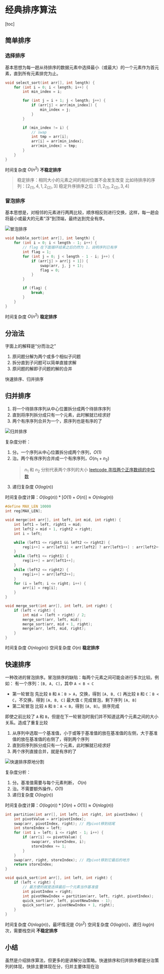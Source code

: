 # 经典排序算法

[toc]

## 简单排序

### 选择排序

基本思想为每一趟从待排序的数据元素中选择最小（或最大）的一个元素作为首元素，直到所有元素排完为止。

```c
void select_sort(int arr[], int length) {
    for (int i = 0; i < length; i++) {
        int min_index = i;

        for (int j = i + 1; j < length; j++) {
            if (arr[j] < arr[min_index]) {
                min_index = j;
            }
        }

        if (min_index != i) {
            // swap
            int tmp = arr[i];
            arr[i] = arr[min_index];
            arr[min_index] = tmp;
        }
    }
}
```

时间复杂度 $O(n^2)$
**不稳定排序**

> 稳定排序：相同大小的元素之间的相对位置不会发生改变
> 比如待排序的序列：$[2_{(1)}, 4, 1, 2_{(2)}, 3]$
> 稳定升序排序之后：$[1, 2_{(1)}, 2_{(2)}, 3, 4]$

### 冒泡排序

基本思想是，对相邻的元素进行两两比较，顺序相反则进行交换，这样，每一趟会将最小或最大的元素“浮”到顶端，最终达到完全有序。

![冒泡排序](./resources/冒泡排序.png)

```c
void bubble_sort(int arr[], int length) {
    for (int i = 0; i < length - 1; i++) {
        // flag 在下面循环结束之后仍然为 1，说明序列已有序
        int flag = 1;
        for (int j = 0; j < length - 1 - i; j++) {
            if (arr[j] > arr[j + 1]) {
                swap(arr, j, j + 1);
                flag = 0;
            }
        }

        if (flag) {
            break;
        }
    }
}
```

时间复杂度 $O(n^2)$
**稳定排序**

## 分治法

字面上的解释是“分而治之”

1. 原问题分解为两个或多个相似子问题
2. 拆分直到子问题可以简单直接求解
3. 原问题的解即子问题的解的合并

快速排序、归并排序

## 归并排序

1. 将一个待排序序列从中心位置拆分成两个待排序序列
2. 直到将序列拆分成只有一个元素，此时解就已经求好
3. 两个有序序列合并为一个，原序列也是有序的了

![归并排序](./resources/归并排序.png)

复杂度分析：

1. 分。一个序列从中心位置拆分成两个序列，$O(1)$
2. 治。两个有序序列合并成一个有序序列，$O(n_1+n_2)$
   > $n_1$ 和 $n_2$ 分别代表两个序列的大小
   > [leetcode 寻找两个正序数组的中位数](https://leetcode-cn.com/problems/median-of-two-sorted-arrays/)
3. 递归复杂度 $O(log(n))$

时间复杂度计算：$O(log(n)) * [O(1) + O(n)] ≈ O(nlog(n))$

```c
#define MAX_LEN 10000
int reg[MAX_LEN];

void merge(int arr[], int left, int mid, int right) {
    int left1 = left, right1 = mid;
    int left2 = mid + 1, right2 = right;
    int i = left;

    while (left1 <= right1 && left2 <= right2) {
        reg[i++] = arr[left1] < arr[left2] ? arr[left1++] : arr[left2++];
    }
    while (left1 <= right1) {
        reg[i++] = arr[left1++];
    }
    while (left2 <= right2) {
        reg[i++] = arr[left2++];
    }
    for (i = left; i <= right; i++) {
        arr[i] = reg[i];
    }
}

void merge_sort(int arr[], int left, int right) {
    if (left < right) {
        int mid = (left + right) / 2;
        merge_sort(arr, left, mid);
        merge_sort(arr, mid + 1, right);
        merge(arr, left, mid, right);
    }
}
```

时间复杂度 $O(nlog(n))$
空间复杂度 $O(n)$
**稳定排序**

## 快速排序

一种改进的冒泡排序。冒泡排序的缺陷：每两个元素之间可能会进行多次比较。例如：
有一个序列：`[B, A, C]`，其中 `A < B < C`

- 第一轮冒泡
  先比较 `B` 和 `A`：`B > A`，交换，得到 `[A, B, C]`
  再比较 `B` 和 `C`：`B < C`，不交换，得到 `[A, B, C]`
  最大值 `C` 完成冒泡，剩下序列 `[A, B]`
- 第二轮冒泡
  比较 `A` 和 `B`：`A < B`，得到 `[A, B]`。排序完成

即使之前比较了 `A` 和 `B`，但是在下一轮冒泡时我们并不知道这两个元素之间的大小关系。造成了重复比较

1. 从序列中选取一个基准值，小于或等于基准值的放在基准值的左侧，大于基准值的放在基准值的右侧了，得到两个序列
2. 直到将序列拆分成只有一个元素，此时解就已经求好
3. 两个序列直接合并，就是有序的了

![快速排序原地分割](./resources/快速排序原地分割.png)

复杂度分析：

1. 分。基准值需要与每个元素判断， $O(n)$
2. 治。不需要额外操作，$O(1)$
3. 递归复杂度 $O(log(n))$

时间复杂度计算：$O(log(n)) * [O(n) + O(1)] ≈ O(nlog(n))$

```c
int partition(int arr[], int left, int right, int pivotIndex) {
    int pivotValue = arr[pivotIndex];
    swap(arr, pivotIndex, right); // 把pivot移到结尾
    int storeIndex = left;
    for (int i = left; i <= right - 1; i++) {
        if (arr[i] <= pivotValue) {
            swap(arr, storeIndex, i);
            storeIndex += 1;
        }
    }
    swap(arr, right, storeIndex); // 把pivot移到它最后的地方
    return storeIndex;
}

void quick_sort(int arr[], int left, int right) {
    if (left < right) {
        // 最方便的就是选择最后一个元素当作基准值
        int pivotIndex = right;
        int pivotNewIndex = partition(arr, left, right, pivotIndex);
        quick_sort(arr, left, pivotNewIndex - 1);
        quick_sort(arr, pivotNewIndex + 1, right);
    }
}
```

时间复杂度 $O(nlog(n))$，最坏情况是 $O(n^2)$
空间复杂度 $O(log(n))$，递归 $log(n)$ 次，需要栈空间
**不稳定排序**

## 小结

虽然是介绍排序算法，但更多的是讲解分治策略。快速排序和归并排序都是分治策列的体现，快排主要体现在分，归并主要体现在治

